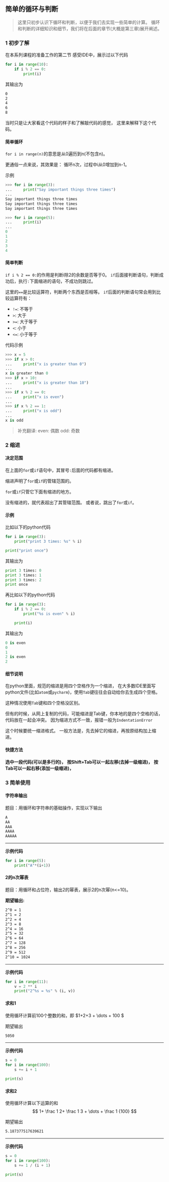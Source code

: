 ## 简单的循环与判断
> 这里只初步认识下循环和判断，以便于我们去实现一些简单的计算。
> 循环和判断的详细知识和细节，我们将在后面的章节(大概是第三章)展开阐述。

### 1 初步了解
在本系列课程的准备工作的第二节 感受IDE中，展示过以下代码
```python
for i in range(10):
    if i % 2 == 0:
        print(i)
```
其输出为
```txt
0
2
4
6
8
```
当时只是让大家看这个代码的样子和了解敲代码的感觉，
这里来解释下这个代码。
#### 简单循环
`for i in range(n)`的意思是从0遍历到n(不包含n)。

更通俗一点来说，其效果是：
循环n次，过程中i从0增加到n-1。

示例
```python
>>> for i in range(3):
...     print("Say important things three times")
...
Say important things three times
Say important things three times
Say important things three times
```

```python
>>> for i in range(5):
...     print(i)
...
0
1
2
3
4
```

#### 简单判断

`if i % 2 == 0:`的作用是判断i除2的余数是否等于0。
`if`后面接判断语句，判断成功后，执行`:`下面缩进的语句，不成功则跳过。


这里的`==`是比较运算符，判断两个东西是否相等。
`if`后面的判断语句常会用到比较运算符有：
- `!=`: 不等于
- `>`: 大于
- `>=`: 大于等于
- `<`: 小于
- `<=`: 小于等于


代码示例
```python
>>> x = 5
>>> if x > 0:
...     print("x is greater than 0")
...
x is greater than 0
>>> if x > 10:
...     print("x is greater than 10")
...
>>> if x % 2 == 0:
...     print("x is even")
...
>>> if x % 2 == 1:
...     print("x is odd")
...
x is odd
```

> 补充翻译:
> even: 偶数
> odd: 奇数

### 2 缩进
#### 决定范围
在上面的`for`或`if`语句中，其冒号`:`后面的代码都有缩进。

缩进声明了`for`或`if`的管辖范围的。

`for`或`if`只管它下面有缩进的地方。

没有缩进的，就代表超出了其管辖范围。
或者说，跳出了`for`或`if`。

#### 示例
比如以下的python代码
```python
for i in range(3):
    print("print 3 times: %s" % i)

print("print once")
```
其输出为
```python
print 3 times: 0
print 3 times: 1
print 3 times: 2
print once
```

再比如以下的python代码
```python
for i in range(3):
    if i % 2 == 0:
        print("%s is even" % i)

    print(i)
```
其输出为
```python
0 is even
0
1
2 is even
2
```

#### 细节说明
在python里面，规范的缩进是用四个空格作为一个缩进，
在大多数IDE里面写python文件(比如`atom`或`pycharm`)，使用`Tab`键往往会自动给你去生成四个空格。

这种情况使用`Tab`键和四个空格没区别。

但有的时候，从网上复制的代码，可能缩进是Tab键，你本地的是四个空格的话，
代码放在一起会冲突。
因为缩进方式不一致，报错一般为`IndentationError`

这个时候要统一缩进格式。
一般方法是，先去掉它的缩进，再按原结构加上缩进。

#### 快捷方法

**选中一段代码(可以是多行的)，**
**按Shift+Tab可以一起左移(去掉一级缩进)，**
**按Tab可以一起右移(添加一级缩进)，**

### 3 简单使用
#### 字符串输出
题目：用循环和字符串的基础操作，实现以下输出
```txt
A
AA
AAA
AAAA
AAAAA
```

---

**示例代码**
```python
for i in range(5):
    print("A"*(i+1))
```

#### 2的n次幂表
题目：用循环和占位符，输出2的幂表，展示2的n次幂(n<=10)。

**期望输出:**
```txt
2^0 = 1
2^1 = 2
2^2 = 4
2^3 = 8
2^4 = 16
2^5 = 32
2^6 = 64
2^7 = 128
2^8 = 256
2^9 = 512
2^10 = 1024
```

---

**示例代码**
```python
for i in range(11):
    v = 2 ** i
    print("2^%s = %s" % (i, v))
```

#### 求和1
使用循环计算前100个整数的和，即
$1+2+3 + \dots + 100 $

期望输出
```txt
5050
```

---

**示例代码**
```python
s = 0
for i in range(100):
    s += i + 1

print(s)
```

#### 求和2
使用循环计算以下运算的和
$$
1+ \frac 1 2+ \frac 1 3 + \dots + \frac 1 {100}
$$

期望输出
```txt
5.187377517639621
```

---

**示例代码**
```python
s = 0
for i in range(100):
    s += 1 / (i + 1)

print(s)
```
